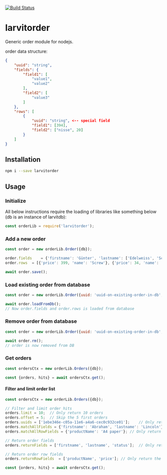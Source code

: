[![Build Status](https://github.com/larvit/larvitorder/actions/workflows/ci.yml/badge.svg)](https://github.com/larvit/larvitorder/actions)

# larvitorder

Generic order module for nodejs.

order data structure:
```json
{
	"uuid": "string",
	"fields": {
		"field1": [
			"value1",
			"value2"
		],
		"field2": [
			"value3"
		]
	},
	"rows": [
		{
			"uuid": "string", <-- special field
			"field1": [394],
			"field2": ["nisse", 20]
		}
	]
}
```

## Installation

```bash
npm i --save larvitorder
```

## Usage

### Initialize

All below instructions require the loading of libraries like something below (db is an instance of larvitdb):

```javascript
const orderLib = require('larvitorder');
```

### Add a new order

```javascript
const order = new orderLib.Order({db});

order.fields	= {'firstname': 'Günter', 'lastname': ['Edelweiss', 'Schloffs']};
order.rows	= [{'price': 399, 'name': 'Screw'}, {'price': 34, 'name': 'teh_foo', 'tags': ['foo', 'bar']}];

await order.save();
```

### Load existing order from database

```javascript
const order = new orderLib.Order({uuid: 'uuid-on-existing-order-in-db', db});

await order.loadFromDb();
// Now order.fields and order.rows is loaded from database
```

### Remove order from database

```javascript
const order = new orderLib.Order({uuid: 'uuid-on-existing-order-in-db', db});

await order.rm();
// order is now removed from DB
```

### Get orders

```javascript
const ordersCtx = new orderLib.Orders({db});

const {orders, hits} = await ordersCtx.get();
```

#### Filter and limit order list

```javascript
const ordersCtx = new orderLib.Orders({db});

// Filter and limit order hits
orders.limit = 10;	// Only return 10 orders
orders.offset = 5;	// Skip the 5 first orders
orders.uuids = ['1ebe346e-c05a-11e6-a4a6-cec0c932ce01'];	// Only return orders with these uuids
orders.matchAllFields = {'firstname': 'Abraham', 'lastname': 'Lincoln'};	// Only return orders that have both the fields firstname and lastname that matches
orders.matchAllRowFields = {'productName': 'A4 paper'};	// Only return orders that have rows matching both the row fieldname "productName" and the value "A4 paper"

// Return order fields
orders.returnFields	= ['firstname', 'lastname', 'status'];	// Only return the order fields listed. IMPORTANT! Will return no order fields if not supplied! Because performance.

// Return order row fields
orders.returnRowFields	= ['productName', 'price'];	// Only return the order row fields listed. IMPORTANT! Will return no order row fields if not supplied! Because performance.

const {orders, hits} = await ordersCtx.get();
```

